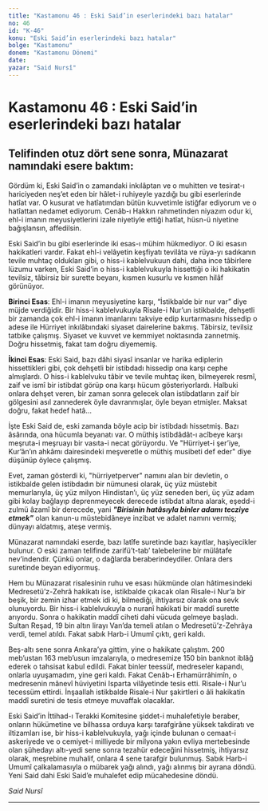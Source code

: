 ```yaml
---
title: "Kastamonu 46 : Eski Said’in eserlerindeki bazı hatalar"
no: 46
id: "K-46"
konu: "Eski Said’in eserlerindeki bazı hatalar"
bolge: "Kastamonu"
donem: "Kastamonu Dönemi"
date: 
yazar: "Said Nursî"
---
```


# Kastamonu 46 : Eski Said’in eserlerindeki bazı hatalar

## Telifinden otuz dört sene sonra, Münazarat namındaki esere baktım:

Gördüm ki, Eski Said’in o zamandaki inkılâptan ve o muhitten ve tesirat-ı hariciyeden neş’et eden bir hâlet-i ruhiyeyle yazdığı bu gibi eserlerinde hatîat var. O kusurat ve hatîatımdan bütün kuvvetimle istiğfar ediyorum ve o hatîattan nedamet ediyorum. Cenâb-ı Hakkın rahmetinden niyazım odur ki, ehl-i imanın meyusiyetlerini izale niyetiyle ettiği hatîat, hüsn-ü niyetine bağışlansın, affedilsin.

Eski Said’in bu gibi eserlerinde iki esas-ı mühim hükmediyor. O iki esasın hakikatleri vardır. Fakat ehl-i velâyetin keşfiyatı tevilâta ve rüya-yı sadıkanın tevile muhtaç oldukları gibi, o hiss-i kablelvukuun dahi, daha ince tâbirlere lüzumu varken, Eski Said’in o hiss-i kablelvukuyla hissettiği o iki hakikatin tevilsiz, tâbirsiz bir surette beyanı, kısmen kusurlu ve kısmen hilâf görünüyor.

**Birinci Esas**: Ehl-i imanın meyusiyetine karşı, “İstikbalde bir nur var” diye müjde verdiğidir. Bir hiss-i kablelvukuyla Risale-i Nur’un istikbalde, dehşetli bir zamanda çok ehl-i imanın imanlarını takviye edip kurtarmasını hissedip o adese ile Hürriyet inkılâbındaki siyaset dairelerine bakmış. Tâbirsiz, tevilsiz tatbike çalışmış. Siyaset ve kuvvet ve kemmiyet noktasında zannetmiş. Doğru hissetmiş, fakat tam doğru diyememiş.

**İkinci Esas**: Eski Said, bazı dâhi siyasî insanlar ve harika ediplerin hissettikleri gibi, çok dehşetli bir istibdadı hissedip ona karşı cephe almışlardı. O hiss-i kablelvuku tâbir ve tevile muhtaç iken, bilmeyerek resmî, zaif ve ismî bir istibdat görüp ona karşı hücum gösteriyorlardı. Halbuki onlara dehşet veren, bir zaman sonra gelecek olan istibdatların zaif bir gölgesini asıl zannederek öyle davranmışlar, öyle beyan etmişler. Maksat doğru, fakat hedef hatâ...

İşte Eski Said de, eski zamanda böyle acip bir istibdadı hissetmiş. Bazı âsârında, ona hücumla beyanatı var. O müthiş istibdâdât-ı acîbeye karşı meşruta-i meşruayı bir vasıta-i necat görüyordu. Ve "Hürriyet-i şer’iye, Kur’ân’ın ahkâmı dairesindeki meşveretle o müthiş musibeti def eder" diye düşünüp öylece çalışmış.

Evet, zaman gösterdi ki, "hürriyetperver" namını alan bir devletin, o istikbalde gelen istibdadın bir nümunesi olarak, üç yüz müstebit memurlarıyla, üç yüz milyon Hindistan’ı, üç yüz seneden beri, üç yüz adam gibi kolay bağlayıp deprenmeyecek derecede istibdat altına alarak, eşedd-i zulmü âzamî bir derecede, yani ***"Birisinin hatâsıyla binler adamı tecziye etmek"*** olan kanun-u müstebidâneye inzibat ve adalet namını vermiş; dünyayı aldatmış, ateşe vermiş.

Münazarat namındaki eserde, bazı latîfe suretinde bazı kayıtlar, haşiyecikler bulunur. O eski zaman telifinde zarifü’t-tab’ talebelerine bir mülâtafe nev’indendir. Çünkü onlar, o dağlarda beraberindeydiler. Onlara ders suretinde beyan ediyormuş.

Hem bu Münazarat risalesinin ruhu ve esası hükmünde olan hâtimesindeki Medresetü’z-Zehrâ hakikatı ise, istikbalde çıkacak olan Risale-i Nur’a bir beşik, bir zemin izhar etmek idi ki, bilmediği, ihtiyarsız olarak ona sevk olunuyordu. Bir hiss-i kablelvukuyla o nuranî hakikati bir maddî surette arıyordu. Sonra o hakikatin maddî ciheti dahi vücuda gelmeye başladı. Sultan Reşad, 19 bin altın lirayı Van’da temeli atılan o Medresetü’z-Zehrâya verdi, temel atıldı. Fakat sabık Harb-i Umumî çıktı, geri kaldı.

Beş-altı sene sonra Ankara’ya gittim, yine o hakikate çalıştım. 200 meb’ustan 163 meb’usun imzalarıyla, o medresemize 150 bin banknot iblâğ ederek o tahsisat kabul edildi. Fakat binler teessüf, medreseler kapandı, onlarla uyuşamadım, yine geri kaldı. Fakat Cenâb-ı Erhamürrâhimîn, o medresenin mânevî hüviyetini Isparta vilâyetinde tesis etti. Risale-i Nur’u tecessüm ettirdi. İnşaallah istikbalde Risale-i Nur şakirtleri o âli hakikatin maddî suretini de tesis etmeye muvaffak olacaklar.

Eski Said’in İttihad-ı Terakki Komitesine şiddet-i muhalefetiyle beraber, onların hükümetine ve bilhassa orduya karşı tarafgirâne yüksek takdiratı ve iltizamları ise, bir hiss-i kablelvukuyla, yağı içinde bulunan o cemaat-i askeriyede ve o cemiyet-i milliyede bir milyona yakın evliya mertebesinde olan şühedayı altı-yedi sene sonra tezahür edeceğini hissetmiş, ihtiyarsız olarak, meşrebine muhalif, onlara 4 sene tarafgir bulunmuş. Sabık Harb-i Umumî çalkalamasıyla o mübarek yağı alındı, yağı alınmış bir ayrana döndü. Yeni Said dahi Eski Said’e muhalefet edip mücahedesine döndü.

*Said Nursî*

***
